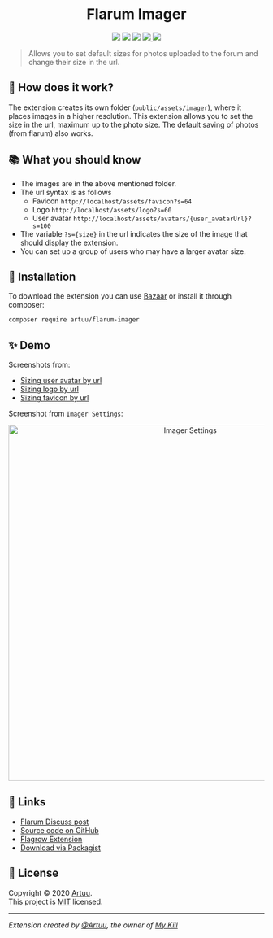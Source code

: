 <h1 align="center">Flarum Imager</h1>
<p align="center">
  <img src="https://img.shields.io/github/release/Artuuuu/flarum-imager.svg" />
  <img src="https://img.shields.io/github/release-date/Artuuuu/flarum-imager.svg" />
  <img src="https://img.shields.io/github/languages/top/Artuuuu/flarum-imager.svg" />
  <a href="https://packagist.org/packages/Artuu/flarum-imager">
    <img src="https://img.shields.io/packagist/dt/Artuu/flarum-imager.svg" target="_blank" />
  </a>
  <a href="https://github.com/Artuuuu/flarum-imager/blob/master/LICENSE">
    <img src="https://img.shields.io/badge/license-MIT-yellow.svg" target="_blank" />
  </a>
</p>

> Allows you to set default sizes for photos uploaded to the forum and change their size in the url.

## 💼 How does it work?

The extension creates its own folder (`public/assets/imager`), where it places images in a higher resolution. This extension allows you to set the size in the url, maximum up to the photo size. The default saving of photos (from flarum) also works.

## 📚 What you should know

- The images are in the above mentioned folder.
- The url syntax is as follows
  - Favicon `http://localhost/assets/favicon?s=64`
  - Logo `http://localhost/assets/logo?s=60`
  - User avatar `http://localhost/assets/avatars/{user_avatarUrl}?s=100`
- The variable `?s={size}` in the url indicates the size of the image that should display the extension.
- You can set up a group of users who may have a larger avatar size.

## 🚀 Installation

To download the extension you can use [Bazaar](https://discuss.flarum.org/d/5151-flagrow-bazaar-the-extension-marketplace) or install it through composer:

```bash
composer require artuu/flarum-imager
```

## ✨ Demo

Screenshots from:

- [Sizing user avatar by url](https://imgur.com/a/qfOIcSR)
- [Sizing logo by url](https://imgur.com/a/qbOmimG)
- [Sizing favicon by url](https://imgur.com/a/O3NCMxn)

Screenshot from `Imager Settings`:

<p align="center">
  <img width="700" align="center" src="https://i.imgur.com/7G32OHP.png" alt="Imager Settings"/>
</p>

## 🔗 Links

- [Flarum Discuss post](https://discuss.flarum.org/d/24202)
- [Source code on GitHub](https://github.com/Artuuuu/flarum-imager)
- [Flagrow Extension](https://flagrow.io/extensions/Artuu/flarum-imager)
- [Download via Packagist](https://packagist.org/packages/Artuu/flarum-imager)

## 📝 License

Copyright © 2020 [Artuu](https://github.com/Artuuuu).<br /> This project is [MIT](https://github.com/Artuuuu/flarum-imager/blob/master/LICENSE) licensed.

---

_Extension created by [@Artuu](https://github.com/Artuuuu), the owner of [My Kill](https://mykill.pl)_
